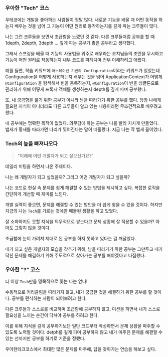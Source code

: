 ### 우아한 "Tech" 코스

우테코에는 개발을 좋아하는 사람들이 정말 많다. 새로운 기능을 배울 때 어떤 동작을 하는지 배우는 것을 넘어 그 기능이 어떤 원리로 동작하는지를 깊게 파는 크루들이 많다.

나는 그런 크루들을 보면서 조급함을 느꼈던 것 같다. 다른 크루들처럼 공부를 할 때 1depth, 2depth, 3depth ... 깊게 파는 공부가 좋은 공부라고 생각했다. 

그래서 스프링을 배울 때 기능의 사용법을 위주로 배우라는 코치님들의 조언을 무시하고 기능이 어떤 원리로 작동하는지 내부 코드를 파헤치며 전부 이해하려고 애썼다.

예를 들면, 학습 키워드에 `어노테이션 기반의 Configuration`이라는 키워드가 있었는데 Configuration을 어떻게 사용하는지 배우는 것을 넘어 ApplicationContext가 어떻게 `@Configuration` 을 탐색해서 빈을 등록하는지, `@Configuration`이 빈을 싱글톤으로 관리하기 위해 어떻게 프록시 객체를 생성하는지 depth를 깊게 파며 공부했다.

또, 내 궁금함을 풀기 위한 공부가 아니라 남을 따라가기 위한 공부를 했다. 당장 나에게 필요한 지식이 아니더라도 다른 크루들이 알고 있는 내용이라면 무조건적으로 배우려고 했다.

내 공부에는 명확한 목적이 없었다. 의무감에 하는 공부는 나를 빨리 지치게 만들었다. 뱁새가 황새를 따라가면 다리가 찢어진다는 말이 떠올랐다. 지금 나는 딱 뱁새 꼴이었다.





### Tech의 늪을 빠져나오다

> "미래에 어떤 개발자가 되고 싶으신가요?"

데일리 미팅을 하면서 나온 주제이다.

나는 왜 개발자가 되고 싶었을까? 그리고 어떤 개발자가 되고 싶을까?

나는 코드로 현실 속 문제를 쉽게 해결할 수 있는 방법을 제시하고 싶다. 복잡한 로직을 간단하게 개선할 때 재미를 느낀다.

개발 실력이 좋으면, 문제를 해결할 수 있는 방안을 더 쉽게 찾을 수 있을 것이다. 하지만 지금의 나는 `Tech`를 기르는 것에만 매몰된 생활을 하고 있었다.

잘 소화하지도 못할 지식을 의무적으로 쌓는다고 문제 상황에 잘 적용할 수 있을까? 아마도 그렇지 않을 것이다.

조급함에 눈이 가려져 제대로 된 공부를 하지 못하고 있다는 걸 깨달았다.

내가 되고 싶은 개발자의 모습을 갖추기 위해, 남을 따라가기 위한 공부는 그만두고 내가 닥친 문제를 해결하기 위해 주도적으로 찾아가는 공부를 해야겠다고 다짐했다.



### 우아한 "?" 코스

더 이상 `Tech`만을 맹목적으로 쫓는 나는 없다!

수동적으로 커리큘럼을 따라가지 않고, 내가 궁금한 것을 해결하기 위한 공부를 할 것이다. 공부를 편식하는 사람이 되어보려고 한다.

다른 크루들과 스스로를 비교하며 조급함에 공부하지 않고, 미션을 하면서 내가 스스로 필요성을 느끼는 순간이 닥쳐야 공부를 하려고 한다.

이를 위해 지식을 깊게 공부하기보단 일단 코드부터 작성하면서 문제 상황을 마주할 수 있도록 노력할 것이다. detph를 깊게 파며 공부하지 않고 내가 마주친 문제를 해결할 수 있는 선까지만 공부를 하기로 기준을 정했다.

우아한테크코스에서 최대한 많은 문제를 마주해, 답을 찾아가는 연습을 해보고 싶다.